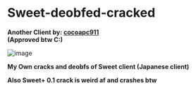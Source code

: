 # Sweet-deobfed-cracked
**Another Client by: [cocoapc911](https://github.com/cocoapc911) <br /> (Approved btw C:)**

![image](https://user-images.githubusercontent.com/75604883/198823479-f3f69a54-847f-430d-aba6-11ecb7ab1c17.png)

**My Own cracks and deobfs of Sweet client (Japanese client)**

**Also Sweet+ 0.1 crack is weird af and crashes btw**
